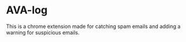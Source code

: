 # AVA-log
This is a chrome extension made for catching spam emails and adding a warning for suspicious emails.
